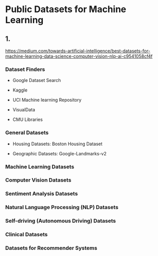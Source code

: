 # Public Datasets for Machine Learning

## 1. 
https://medium.com/towards-artificial-intelligence/best-datasets-for-machine-learning-data-science-computer-vision-nlp-ai-c9541058cf4f


### Dataset Finders

- Google Dataset Search

- Kaggle

- UCI Machine learning Repository

- VisualData

- CMU Libraries

### General Datasets

- Housing Datasets: Boston Housing Dataset

- Geographic Datasets: Google-Landmarks-v2

### Machine Learning Datasets

### Computer Vision Datasets

### Sentiment Analysis Datasets

### Natural Language Processing (NLP) Datasets

### Self-driving (Autonomous Driving) Datasets

### Clinical Datasets

### Datasets for Recommender Systems